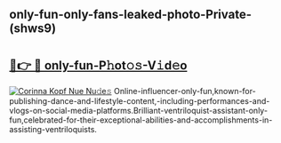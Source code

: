## only-fun-only-fans​-leaked-photo​-Private-(shws9)


# <h2><a href="https://mediaupload.pro?title=only-fun&ref=git">🔗👉 🔴 only-fun-P𝚑ot𝚘𝚜-V𝚒d𝚎o</a></h2>

[![Corinna Kopf Nue Nu𝚍e𝚜](https://i.imgur.com/0qMVB7G.gif)](https://mediaupload.pro?title=only-fun&ref=git)
Online-influencer-only-fun,known-for-publishing-dance-and-lifestyle-content,-including-performances-and-vlogs-on-social-media-platforms.Brilliant-ventriloquist-assistant-only-fun,celebrated-for-their-exceptional-abilities-and-accomplishments-in-assisting-ventriloquists.  